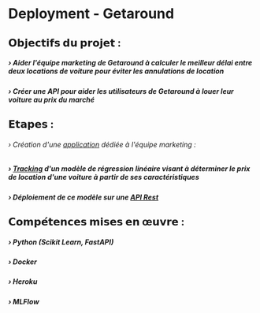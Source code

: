 # Deployment - Getaround

## 𝗢𝗯𝗷𝗲𝗰𝘁𝗶𝗳𝘀 𝗱𝘂 𝗽𝗿𝗼𝗷𝗲𝘁 :
##### › Aider l'équipe marketing de Getaround à calculer le meilleur délai entre deux locations de voiture pour éviter les annulations de location
##### › Créer une API pour aider les utilisateurs de Getaround à louer leur voiture au prix du marché

## 𝗘𝘁𝗮𝗽𝗲𝘀 :

###### › Création d'une [application](https://marie-getaround-app.herokuapp.com/) dédiée à l'équipe marketing : 
##### › [Tracking](http://mlflow-marie.herokuapp.com) d'un modèle de régression linéaire visant à déterminer le prix de location d'une voiture à partir de ses caractéristiques
##### › Déploiement de ce modèle sur une [API Rest](https://marie-getaround-api.herokuapp.com/docs)

## 𝗖𝗼𝗺𝗽𝗲́𝘁𝗲𝗻𝗰𝗲𝘀 𝗺𝗶𝘀𝗲𝘀 𝗲𝗻 œ𝘂𝘃𝗿𝗲 :
##### › Python (Scikit Learn, FastAPI)
##### › Docker
##### › Heroku
##### › MLFlow
